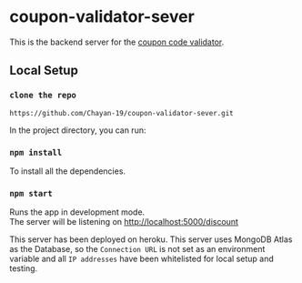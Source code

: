 # coupon-validator-sever

This is the backend server for the [coupon code validator](https://github.com/Chayan-19/coupon-validator-client).

## Local Setup

### `clone the repo`

```
https://github.com/Chayan-19/coupon-validator-sever.git
```
In the project directory, you can run:

### `npm install`

To install all the dependencies.

### `npm start`

Runs the app in development mode. \
The server will be listening on [http://localhost:5000/discount](http://localhost:5000/discount) 

This server has been deployed on heroku.
This server uses MongoDB Atlas as the Database, so the `Connection URL` is not set as an environment variable and all `IP addresses` have been whitelisted for local setup and testing.
